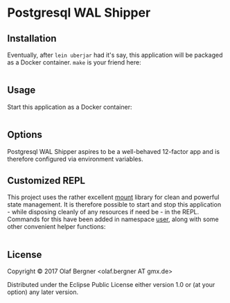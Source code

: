# Postgresql WAL Shipper

## Installation

Eventually, after ```lein uberjar``` had it's say, this application will be packaged as a Docker container.
```make``` is your friend here:

```
```

## Usage

Start this application as a Docker container:

```
```

## Options

Postgresql WAL Shipper aspires to be a well-behaved 12-factor app and is therefore configured via environment variables.

## Customized REPL

This project uses the rather excellent [mount](https://github.com/tolitius/mount) library for clean and powerful state
management. It is therefore possible to start and stop this application - while disposing cleanly of any resources if need be - in the REPL. Commands for this have been added in namespace [user](./profiles/dev/src/user.clj), along with some other convenient helper functions:

```
```

## License

Copyright © 2017 Olaf Bergner <olaf.bergner AT gmx.de>

Distributed under the Eclipse Public License either version 1.0 or (at
your option) any later version.
